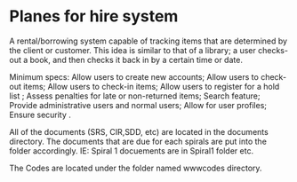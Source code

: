 # Planes for hire system

A rental/borrowing system capable of tracking items that are determined by the client or customer. This idea is similar to that of a library; a user checks-out a book, and then checks it back in by a certain time or date.

Minimum specs: Allow users to create new accounts; Allow users to check-out items; Allow users to check-in items; Allow users to register for a hold list ; Assess penalties for late or non-returned items; Search feature;  Provide administrative users and normal users; Allow for user profiles; Ensure security .


All of the documents (SRS, CIR,SDD,  etc) are located in the documents directory. The documents that are due for each spirals are put into the folder accordingly. IE: Spiral 1 docuements are in Spiral1 folder etc. 

The Codes are located under the folder named wwwcodes directory.
